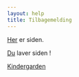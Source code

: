 ```yaml
---
layout: help
title: Tilbagemelding
---
```


[Her](https://github.com/jquorning/jquorning.github.io/tree/main/hjælp-til-hjemløse) er siden.

[Du](https://docs.github.com/en/get-started/quickstart) laver siden !


[Kindergarden](kindergarden)

